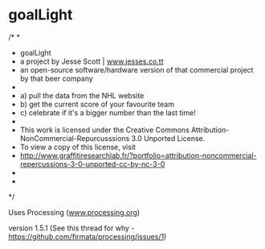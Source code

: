 goalLight
=========


/*
 *  
 *  goalLight
 *  a project by Jesse Scott | www.jesses.co.tt
 *  an open-source software/hardware version of that commercial project by that beer company
 * 
 *  a) pull the data from the NHL website
 *  b) get the current score of your favourite team
 *  c) celebrate if it's a bigger number than the last time!
 *
 *  This work is licensed under the Creative Commons Attribution-NonCommercial-Repurcusssions 3.0 Unported License. 
 *  To view a copy of this license, visit 
 *  http://www.graffitiresearchlab.fr/?portfolio=attribution-noncommercial-repercussions-3-0-unported-cc-by-nc-3-0
 * 
 *  
 */


Uses Processing (www.processing.org) 

version 1.5.1
(See this thread for why - https://github.com/firmata/processing/issues/1)

